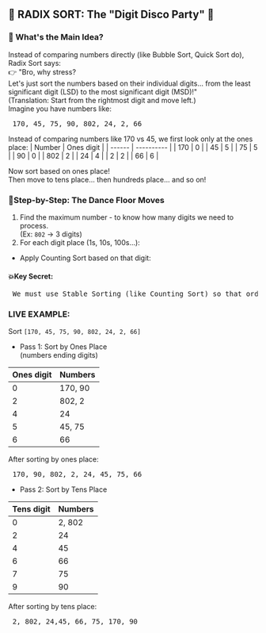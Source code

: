 ## 🎡 RADIX SORT: The "Digit Disco Party" 🕺
### 🧠 What's the Main Idea?
Instead of comparing numbers directly (like Bubble Sort, Quick Sort do), Radix Sort says:<br>
👉 "Bro, why stress?<br>
Let's just sort the numbers based on their individual digits... from the least significant digit (LSD) to the most significant digit (MSD)!"<br>
(Translation: Start from the rightmost digit and move left.) <br>
Imagine you have numbers like:
<pre> 170, 45, 75, 90, 802, 24, 2, 66 </pre>
Instead of comparing numbers like 170 vs 45, we first look only at the ones place:
| Number | Ones digit |
| ------ | ---------- |
| 170 | 0 |
| 45 | 5 |
| 75 | 5 |
| 90 | 0 |
| 802 | 2 |
| 24 | 4 |
| 2 | 2 |
| 66 | 6 |

Now sort based on ones place!<br>
Then move to tens place... then hundreds place... and so on!

### 🎉Step-by-Step: The Dance Floor Moves
1. Find the maximum number - to know how many digits we need to process.<br>
(Ex: `802` -> 3 digits)
2. For each digit place (1s, 10s, 100s...):
- Apply Counting Sort based on that digit:

#### 💥Key Secret:
<pre> We must use Stable Sorting (like Counting Sort) so that order of equal digits stays same when moving to next digit!</pre>

### LIVE EXAMPLE:
Sort `[170, 45, 75, 90, 802, 24, 2, 66]`
- Pass 1: Sort by Ones Place<br>
(numbers ending digits)

| Ones digit | Numbers |
| ---------- | ------- |
| 0 | 170, 90 |
| 2 | 802, 2 |
| 4 | 24 |
| 5 | 45, 75 |
| 6 | 66 |

After sorting by ones place:
<pre> 170, 90, 802, 2, 24, 45, 75, 66</pre>

- Pass 2: Sort by Tens Place

| Tens digit | Numbers |
| ---------- | ------- |
| 0 | 2, 802 |
| 2 | 24 |
| 4 | 45 |
| 6 | 66 |
| 7 | 75 |
| 9 | 90 |

After sorting by tens place:
<pre> 2, 802, 24,45, 66, 75, 170, 90</pre>